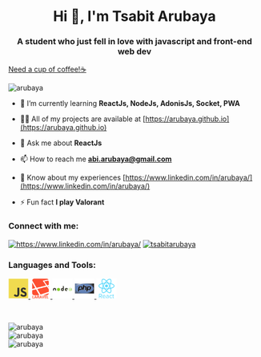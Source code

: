 <h1 align="center">Hi 👋, I'm Tsabit Arubaya</h1>
<h3 align="center">A student who just fell in love with javascript and front-end web dev</h3>

<a href="https://saweria.co/mainbentar" target="_blank">Need a cup of coffee!☕</a>

<p align="left"> <img src="https://komarev.com/ghpvc/?username=arubaya&label=Profile%20views&color=0e75b6&style=flat" alt="arubaya" /> </p>

- 🌱 I’m currently learning **ReactJs, NodeJs, AdonisJs, Socket, PWA**

- 👨‍💻 All of my projects are available at [https://arubaya.github.io](https://arubaya.github.io)

- 💬 Ask me about **ReactJs**

- 📫 How to reach me **abi.arubaya@gmail.com**

- 📄 Know about my experiences [https://www.linkedin.com/in/arubaya/](https://www.linkedin.com/in/arubaya/)

- ⚡ Fun fact **I play Valorant**

<h3 align="left">Connect with me:</h3>
<p align="left">
<a href="https://www.linkedin.com/in/arubaya/" target="blank"><img align="center" src="https://raw.githubusercontent.com/rahuldkjain/github-profile-readme-generator/master/src/images/icons/Social/linked-in-alt.svg" alt="https://www.linkedin.com/in/arubaya/" height="30" width="40" /></a>
<a href="https://instagram.com/tsabitarubaya" target="blank"><img align="center" src="https://raw.githubusercontent.com/rahuldkjain/github-profile-readme-generator/master/src/images/icons/Social/instagram.svg" alt="tsabitarubaya" height="30" width="40" /></a>
</p>

<h3 align="left">Languages and Tools:</h3>
<p align="left"> <a href="https://developer.mozilla.org/en-US/docs/Web/JavaScript" target="_blank"> <img src="https://raw.githubusercontent.com/devicons/devicon/master/icons/javascript/javascript-original.svg" alt="javascript" width="40" height="40"/> </a> <a href="https://laravel.com/" target="_blank"> <img src="https://raw.githubusercontent.com/devicons/devicon/master/icons/laravel/laravel-plain-wordmark.svg" alt="laravel" width="40" height="40"/> </a> <a href="https://nodejs.org" target="_blank"> <img src="https://raw.githubusercontent.com/devicons/devicon/master/icons/nodejs/nodejs-original-wordmark.svg" alt="nodejs" width="40" height="40"/> </a> <a href="https://www.php.net" target="_blank"> <img src="https://raw.githubusercontent.com/devicons/devicon/master/icons/php/php-original.svg" alt="php" width="40" height="40"/> </a> <a href="https://reactjs.org/" target="_blank"> <img src="https://raw.githubusercontent.com/devicons/devicon/master/icons/react/react-original-wordmark.svg" alt="react" width="40" height="40"/> </a> </p><br />

<img width="400px" src="https://github-readme-stats.vercel.app/api/top-langs?username=arubaya&show_icons=true&locale=en&layout=compact" alt="arubaya" /><br />
<img width="400px" src="https://github-readme-stats.vercel.app/api?username=arubaya&show_icons=true&locale=en" alt="arubaya" /><br />
<img width="400px" src="https://github-readme-streak-stats.herokuapp.com/?user=arubaya&" alt="arubaya" /><br />

